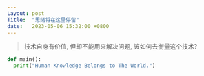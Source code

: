 ```yaml
---
Layout:	post
Title:	"思绪将在这里停留"
date:	2023-05-06 15:32:00 +0800
---
```


> 技术自身有价值, 但却不能用来解决问题, 该如何去衡量这个技术?

``` python
def main():
  print("Human Knowledge Belongs to The World.")
```
